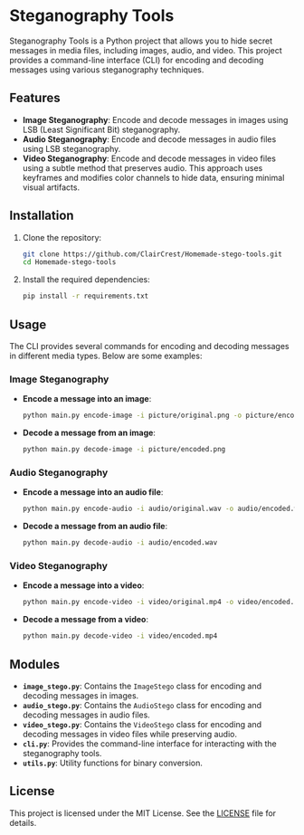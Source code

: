 # Steganography Tools

Steganography Tools is a Python project that allows you to hide secret messages in media files, including images, audio, and video. This project provides a command-line interface (CLI) for encoding and decoding messages using various steganography techniques.

## Features
- **Image Steganography**: Encode and decode messages in images using LSB (Least Significant Bit) steganography.
- **Audio Steganography**: Encode and decode messages in audio files using LSB steganography.
- **Video Steganography**: Encode and decode messages in video files using a subtle method that preserves audio. This approach uses keyframes and modifies color channels to hide data, ensuring minimal visual artifacts.

## Installation

1. Clone the repository:
   ```bash
   git clone https://github.com/ClairCrest/Homemade-stego-tools.git
   cd Homemade-stego-tools
   ```

2. Install the required dependencies:
   ```bash
   pip install -r requirements.txt
   ```

## Usage

The CLI provides several commands for encoding and decoding messages in different media types. Below are some examples:

### Image Steganography
- **Encode a message into an image**:
  ```bash
  python main.py encode-image -i picture/original.png -o picture/encoded.png -d "Secret message"
  ```
- **Decode a message from an image**:
  ```bash
  python main.py decode-image -i picture/encoded.png
  ```

### Audio Steganography
- **Encode a message into an audio file**:
  ```bash
  python main.py encode-audio -i audio/original.wav -o audio/encoded.wav -d "Secret message"
  ```
- **Decode a message from an audio file**:
  ```bash
  python main.py decode-audio -i audio/encoded.wav
  ```

### Video Steganography
- **Encode a message into a video**:
  ```bash
  python main.py encode-video -i video/original.mp4 -o video/encoded.mp4 -d "Secret message"
  ```
- **Decode a message from a video**:
  ```bash
  python main.py decode-video -i video/encoded.mp4
  ```

## Modules

- **`image_stego.py`**: Contains the `ImageStego` class for encoding and decoding messages in images.
- **`audio_stego.py`**: Contains the `AudioStego` class for encoding and decoding messages in audio files.
- **`video_stego.py`**: Contains the `VideoStego` class for encoding and decoding messages in video files while preserving audio.
- **`cli.py`**: Provides the command-line interface for interacting with the steganography tools.
- **`utils.py`**: Utility functions for binary conversion.

## License

This project is licensed under the MIT License. See the [LICENSE](LICENSE) file for details.
